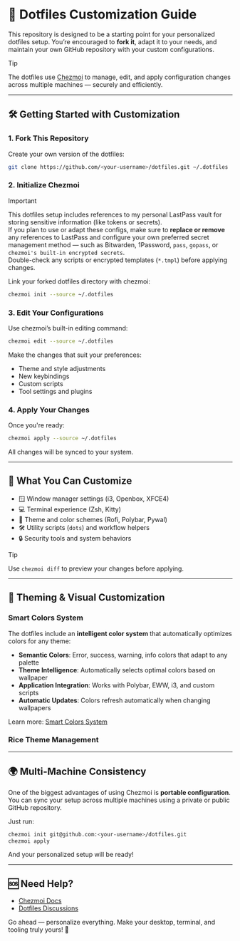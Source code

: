 # 🎨 Dotfiles Customization Guide

This repository is designed to be a starting point for your personalized dotfiles setup. You’re encouraged to **fork it**, adapt it to your needs, and maintain your own GitHub repository with your custom configurations.

> [!TIP]
> The dotfiles use [Chezmoi](https://www.chezmoi.io/) to manage, edit, and apply configuration changes across multiple machines — securely and efficiently.

---

## 🛠️ Getting Started with Customization

### 1. Fork This Repository

Create your own version of the dotfiles:

```sh
git clone https://github.com/<your-username>/dotfiles.git ~/.dotfiles
```

### 2. Initialize Chezmoi

> [!IMPORTANT]
> This dotfiles setup includes references to my personal LastPass vault for storing sensitive information (like tokens or secrets).  
> If you plan to use or adapt these configs, make sure to **replace or remove** any references to LastPass and configure your own preferred secret management method — such as Bitwarden, 1Password, `pass`, `gopass`, or `chezmoi's built-in encrypted secrets`.  
> Double-check any scripts or encrypted templates (`*.tmpl`) before applying changes.

Link your forked dotfiles directory with chezmoi:

```sh
chezmoi init --source ~/.dotfiles
```

### 3. Edit Your Configurations

Use chezmoi’s built-in editing command:

```sh
chezmoi edit --source ~/.dotfiles
```

Make the changes that suit your preferences:

- Theme and style adjustments
- New keybindings
- Custom scripts
- Tool settings and plugins

### 4. Apply Your Changes

Once you're ready:

```sh
chezmoi apply --source ~/.dotfiles
```

All changes will be synced to your system.

---

## 📁 What You Can Customize

- 🪟 Window manager settings (i3, Openbox, XFCE4)
- 💻 Terminal experience (Zsh, Kitty)
- 🎨 Theme and color schemes (Rofi, Polybar, Pywal)
- 🛠️ Utility scripts (`dots`) and workflow helpers
- 🔒 Security tools and system behaviors

> [!TIP]
> Use `chezmoi diff` to preview your changes before applying.

---

## 🎨 Theming & Visual Customization

### Smart Colors System

The dotfiles include an **intelligent color system** that automatically optimizes colors for any theme:

- **Semantic Colors**: Error, success, warning, info colors that adapt to any palette
- **Theme Intelligence**: Automatically selects optimal colors based on wallpaper
- **Application Integration**: Works with Polybar, EWW, i3, and custom scripts
- **Automatic Updates**: Colors refresh automatically when changing wallpapers

Learn more: [Smart Colors System](Smart-Colors-System)

### Rice Theme Management

---

## 🌍 Multi-Machine Consistency

One of the biggest advantages of using Chezmoi is **portable configuration**. You can sync your setup across multiple machines using a private or public GitHub repository.

Just run:

```sh
chezmoi init git@github.com:<your-username>/dotfiles.git
chezmoi apply
```

And your personalized setup will be ready!

---

## 🆘 Need Help?

- [Chezmoi Docs](https://www.chezmoi.io/docs/)
- [Dotfiles Discussions](https://github.com/ulises-jeremias/dotfiles/discussions)

Go ahead — personalize everything. Make your desktop, terminal, and tooling truly yours! 🚀

